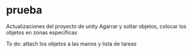 # prueba
Actualizaciones del proyecto de unity
Agarrar y soltar objetos, colocar los objetos en zonas específicas

To do: attach los objetos a las manos y lista de tareas
